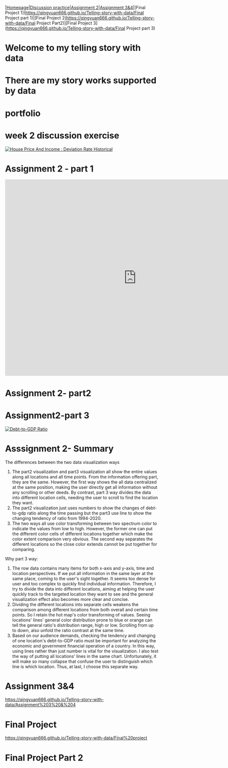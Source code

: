 |[Homepage](https://qingyuan666.github.io/Telling-story-with-data/)|[Discussion practice](https://qingyuan666.github.io/Telling-story-with-data/week2-data-tableau)|[Assignment 2](https://qingyuan666.github.io/Telling-story-with-data/assign2_part1)|[Assignment 3&4](https://qingyuan666.github.io/Telling-story-with-data/Assignment%203%20&%204)|[Final Project 1](https://qingyuan666.github.io/Telling-story-with-data/Final Project part 1)|[Final Project 2(https://qingyuan666.github.io/Telling-story-with-data/Final Project Part2)|[Final Project 3](https://qingyuan666.github.io/Telling-story-with-data/Final Project part 3)


# Welcome to my telling story with data 
# There are my story works supported by data

# portfolio

# week 2 discussion exercise 
<div class='tableauPlaceholder' id='viz1699331346533' style='position: relative'>
  <noscript>
    <a href='#'>
      <img alt='House Price And Income : Deviation Rate Historical' src='https://public.tableau.com/static/images/D8/D8Z4QPHS3/1_rss.png' style='border: none' />
    </a>
  </noscript>
  <object class='tableauViz' style='display:none;'>
    <param name='host_url' value='https%3A%2F%2Fpublic.tableau.com%2F' />
    <param name='embed_code_version' value='3' />
    <param name='path' value='shared/D8Z4QPHS3' />
    <param name='toolbar' value='yes' />
    <param name='static_image' value='https://public.tableau.com/static/images/D8/D8Z4QPHS3/1.png' />
    <param name='animate_transition' value='yes' />
    <param name='display_static_image' value='yes' />
    <param name='display_spinner' value='yes' />
    <param name='display_overlay' value='yes' />
    <param name='display_count' value='yes' />
    <param name='language' value='zh-CN' />
    <param name='filter' value='publish=yes' />
  </object>
</div>

<script type='text/javascript'>
  var divElement = document.getElementById('viz1699331346533');
  var vizElement = divElement.getElementsByTagName('object')[0];
  if (divElement.offsetWidth) {
    vizElement.style.width='100%';
    vizElement.style.height=(divElement.offsetWidth*0.75)+'px';
  }
  var scriptElement = document.createElement('script');
  scriptElement.src = 'https://public.tableau.com/javascripts/api/viz_v1.js';
  vizElement.parentNode.insertBefore(scriptElement, vizElement);
</script>

# Assignment 2 - part 1
<iframe src="https://data.oecd.org/chart/7f9M" width="860" height="645" style="border: 0" mozallowfullscreen="true" webkitallowfullscreen="true" allowfullscreen="true"><a href="https://data.oecd.org/chart/7f9M" target="_blank">OECD Chart: General government debt, Total, % of GDP, Annual, 2022</a></iframe>



# Assignment 2- part2
<div class='tableauPlaceholder' id='viz1699404713847' style='position: relative'>
  <object class='tableauViz' style='display:none;'>
    <param name='host_url' value='https%3A%2F%2Fpublic.tableau.com%2F' />
    <param name='embed_code_version' value='3' />
    <param name='site_root' value='' />
    <param name='name' value='assign2_16994011312420/TheGDPallovertheworldinthepast20years' />
    <param name='tabs' value='no' />
    <param name='toolbar' value='yes' />
    <param name='static_image' value='https://public.tableau.com/static/images/as/assign2_16994011312420/TheGDPallovertheworldinthepast20years/1.png' />
    <param name='animate_transition' value='yes' />
    <param name='display_static_image' value='yes' />
    <param name='display_spinner' value='yes' />
    <param name='display_overlay' value='yes' />
    <param name='display_count' value='yes' />
    <param name='language' value='en-US' />
    <param name='filter' value='publish=yes' />
  </object>
</div>
<script type='text/javascript'>                    
  var divElement = document.getElementById('viz1699404713847');                    
  var vizElement = divElement.getElementsByTagName('object')[0];                    
  vizElement.style.width='100%';vizElement.style.height=(divElement.offsetWidth*0.75)+'px';                    
  var scriptElement = document.createElement('script');                    
  scriptElement.src = 'https://public.tableau.com/javascripts/api/viz_v1.js';                    
  vizElement.parentNode.insertBefore(scriptElement, vizElement);                
</script>




# Assignment2-part 3 
<div class="tableauPlaceholder" id="viz1699407509441" style="position: relative;">
  <noscript>
    <a href="#">
      <img alt="Debt-to-GDP Ratio" 
           src="https://public.tableau.com/static/images/88/888_16994074895010/TheGDPallovertheworldinthepast20years/1_rss.png" 
           style="border: none" />
    </a>
  </noscript>
  <object class="tableauViz" style="display:none;">
    <param name="host_url" value="https%3A%2F%2Fpublic.tableau.com%2F" />
    <param name="embed_code_version" value="3" />
    <param name="site_root" value="" />
    <param name="name" value="888_16994074895010/TheGDPallovertheworldinthepast20years" />
    <param name="tabs" value="no" />
    <param name="toolbar" value="yes" />
    <param name="static_image" 
           value="https://public.tableau.com/static/images/88/888_16994074895010/TheGDPallovertheworldinthepast20years/1.png" />
    <param name="animate_transition" value="yes" />
    <param name="display_static_image" value="yes" />
    <param name="display_spinner" value="yes" />
    <param name="display_overlay" value="yes" />
    <param name="display_count" value="yes" />
    <param name="language" value="zh-CN" />
    <param name="filter" value="publish=yes" />
  </object>
</div>
<script type="text/javascript">
  var divElement = document.getElementById('viz1699407509441');
  if (divElement) {
    var vizElement = divElement.getElementsByTagName('object')[0];
    if (vizElement) {
      vizElement.style.width = '100%';
      vizElement.style.height = (divElement.offsetWidth * 0.75) + 'px';
      var scriptElement = document.createElement('script');
      scriptElement.src = 'https://public.tableau.com/javascripts/api/viz_v1.js';
      vizElement.parentNode.insertBefore(scriptElement, vizElement);
    }
  }
</script>

# Asssignment 2- Summary
The differences between the two data visualization ways
1. The part2 visualization and part3 visualization all show the entire values along all locations and all time points. From the information offering part, they are the same. However, the first way shows the all data centralized at the same position, making the user directly get all information without any scrolling or other deeds. By contrast, part 3 way divides the data into different location cells, needing the user to scroll to find the location they want.
2.  The part2 visualization just uses numbers to show the changes of debt-to-gdp ratio along the time passing but the part3 use line to show the changing tendency of ratio from 1994-2020.
3.  The two ways all use color transforming between two spectrum color to indicate the values from low to high. However, the former one can put the different color cells of different locations together which make the color extent comparison very obvious. The second way separates the different locations so the close color extends cannot be put together for comparing.

Why part 3 way:
1. The row data contains many items for both x-axis and y-axis, time and location perspectives. If we put all information in the same layer at the same place, coming to the user's sight together. It seems too dense for user and too complex to quickly find individual information. Therefore, I try to divide the data into different locations, aiming at helping the user quickly track to the targeted location they want to see and the general visualization effect also becomes more clear and concise. 
2. Dividing the different locations into separate cells weakens the comparison among different locations from both overall and certain time points. So I retain the hot map's color transforming of values. Seeing locations' lines' general color distribution prone to blue or orange can tell the general ratio's distribution range, high or low. Scrolling from up to down, also unfold the ratio contrast at the same time.
3. Based on our audience demands, checking the tendency and changing of one location's debt-to-GDP ratio must be important for analyzing the economic and government financial operation of a country. In this way, using lines rather than just number is vital for the visualization. I also test the way of putting all locations' lines in the same chart. Unfortunately, it will make so many collapse that confuse the user to distinguish which line is which location. Thus, at last, I choose this separate way.
   
# Assignment 3&4
https://qingyuan666.github.io/Telling-story-with-data/Assignment%203%20&%204


# Final Project 
https://qingyuan666.github.io/Telling-story-with-data/Final%20project

# Final Project Part 2

